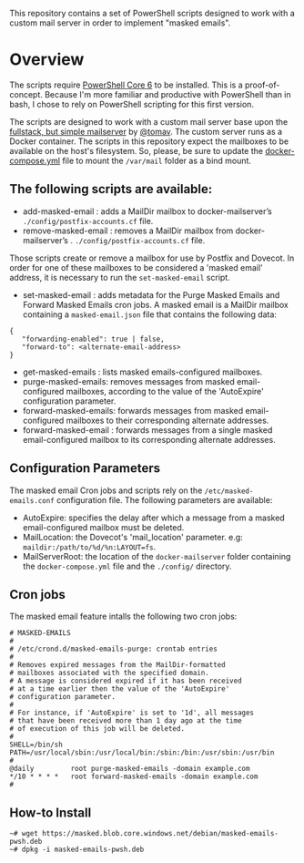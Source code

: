 This repository contains a set of PowerShell scripts designed to work with
a custom mail server in order to implement "masked emails".

# Overview

The scripts require [PowerShell Core 6](https://docs.microsoft.com/en-us/powershell/scripting/install/installing-powershell-core-on-linux?view=powershell-6)
to be installed. This is a proof-of-concept. Because I'm more familiar and productive with PowerShell than in bash, I chose to rely on PowerShell scripting for this first version.

The scripts are designed to work with a custom mail server base upon the
[fullstack, but simple mailserver](github.com/tomav/docker-mailserver) by [@tomav](github.com/tomav).
The custom server runs as a Docker container. The scripts in this repository expect
the mailboxes to be available on the host's filesystem. So, please, be sure to update the
[docker-compose.yml](github.com/tomav/docker-mailserrver/blob/master/docker-compose.yml.dist)
file to mount the `/var/mail` folder as a bind mount.

## The following scripts are available:

- add-masked-email : adds a MailDir mailbox to docker-mailserver’s `./config/postfix-accounts.cf` file.
- remove-masked-email : removes a MailDir mailbox from docker-mailserver’s . `./config/postfix-accounts.cf` file.

Those scripts create or remove a mailbox for use by Postfix and Dovecot.
In order for one of these mailboxes to be considered a 'masked email' address, it is
necessary to run the `set-masked-email` script.

- set-masked-email : adds metadata for the Purge Masked Emails and Forward Masked Emails cron jobs.
A masked email is a MailDir mailbox containing a `masked-email.json` file that contains the following data:

```
{
   "forwarding-enabled": true | false,
   "forward-to": <alternate-email-address>
}
```

- get-masked-emails : lists masked emails-configured mailboxes.
- purge-masked-emails: removes messages from masked email-configured mailboxes, according to the value of the 'AutoExpire' configuration parameter.
- forward-masked-emails: forwards messages from masked email-configured mailboxes to their corresponding alternate addresses.
- forward-masked-email : forwards messages from a single masked email-configured mailbox to its corresponding alternate addresses.

## Configuration Parameters

The masked email Cron jobs and scripts rely on the `/etc/masked-emails.conf` configuration file.
The following parameters are available:

- AutoExpire: specifies the delay after which a message from a masked email-configured mailbox must be deleted.
- MailLocation: the Dovecot's 'mail_location' parameter. e.g: `maildir:/path/to/%d/%n:LAYOUT=fs`.
- MailServerRoot: the location of the `docker-mailserver` folder containing the `docker-compose.yml` file and the `./config/` directory.

## Cron jobs

The masked email feature intalls the following two cron jobs:

```
# MASKED-EMAILS
# 
# /etc/crond.d/masked-emails-purge: crontab entries
#
# Removes expired messages from the MailDir-formatted
# mailboxes associated with the specified domain.
# A message is considered expired if it has been received
# at a time earlier then the value of the 'AutoExpire'
# configuration parameter.
#
# For instance, if 'AutoExpire' is set to '1d', all messages
# that have been received more than 1 day ago at the time
# of execution of this job will be deleted.
#
SHELL=/bin/sh
PATH=/usr/local/sbin:/usr/local/bin:/sbin:/bin:/usr/sbin:/usr/bin
#
@daily         root purge-masked-emails -domain example.com
*/10 * * * *   root forward-masked-emails -domain example.com
#
```

## How-to Install

```
~# wget https://masked.blob.core.windows.net/debian/masked-emails-pwsh.deb
~# dpkg -i masked-emails-pwsh.deb
```